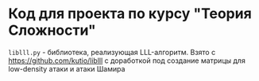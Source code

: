 # Код для проекта по курсу "Теория Сложности"

```liblll.py``` - библиотека, реализующая LLL-алгоритм. Взято с https://github.com/kutio/liblll с доработкой под создание матрицы для low-density атаки и атаки Шамира
